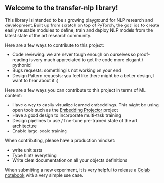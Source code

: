 ## Welcome to the transfer-nlp library!

This library is intended to be a growing playground for NLP research and development. Built up from scratch on top of PyTorch,
the goal ios to create easily reusable modules to define, train and deploy NLP models from the latest state of the art
research community.

Here are a few ways to contribute to this project:

- Code reviewing: we are never tough enough on ourselves so proof-reading is very much appreciated to get the code 
more elegant / pythonic!
- Bugs requests: something is not working on your end
- Design Pattern requests: you feel like there might be a better design, I want to hear about it :)

Here are a few ways you can contribute to this project in terms of ML content:

- Have a way to easily visualize learned embeddings. This might be using open tools such as the [Embedding Projector](https://projector.tensorflow.org/) project
- Have a good design to incorporate multi-task training
- Design pipelines to use / fine-tune pre-trained state of the art architecture
- Enable large-scale training

When contributing, please have a production mindset:

- write unit tests
- Type hints everything
- Write clear documentation on all your objects definitions

When submitting a new experiment, it is very helpful to release a [Colab notebook](https://colab.research.google.com/drive/1DtC31eUejz1T0DsaEfHq_DOxEfanmrG1#scrollTo=Xzu3HPdGrnza) with a very simple use case.
